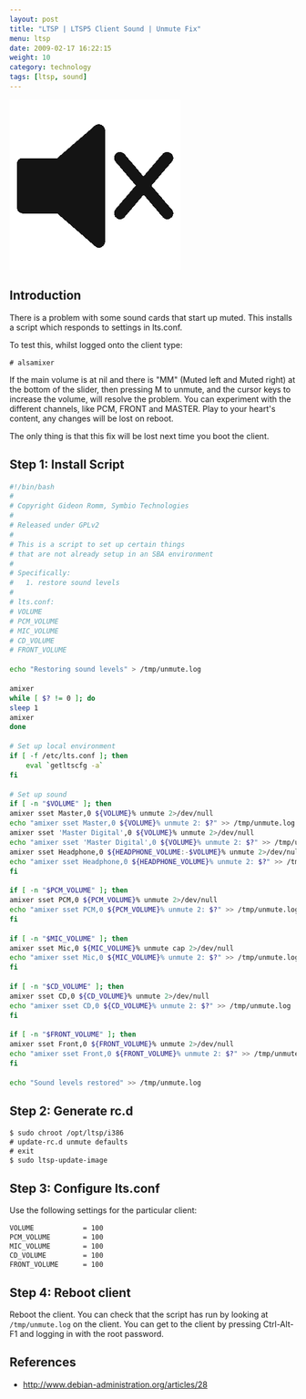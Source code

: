 ```yaml
---
layout: post
title: "LTSP | LTSP5 Client Sound | Unmute Fix"
menu: ltsp
date: 2009-02-17 16:22:15
weight: 10
category: technology
tags: [ltsp, sound]
---
```


<img src="/assets/mute.png" class="image-right" alt="Mute icon">

## Introduction

There is a problem with some sound cards that start up muted.  This installs a script which responds to settings in lts.conf.

To test this, whilst logged onto the client type:

    # alsamixer

<!--more-->

If the main volume is at nil and there is "MM" (Muted left and Muted right) at the bottom of the slider, then pressing M to unmute, and the cursor keys to increase the volume, will resolve the problem.  You can experiment with the different channels, like PCM, FRONT and MASTER.  Play to your heart's content, any changes will be lost on reboot.

The only thing is that this fix will be lost next time you boot the client.

## Step 1: Install Script

```bash
#!/bin/bash
#
# Copyright Gideon Romm, Symbio Technologies
#
# Released under GPLv2
#
# This is a script to set up certain things 
# that are not already setup in an SBA environment
#
# Specifically:
#   1. restore sound levels
#
# lts.conf:
# VOLUME
# PCM_VOLUME
# MIC_VOLUME
# CD_VOLUME
# FRONT_VOLUME

echo "Restoring sound levels" > /tmp/unmute.log

amixer
while [ $? != 0 ]; do
sleep 1
amixer
done

# Set up local environment
if [ -f /etc/lts.conf ]; then
    eval `getltscfg -a`
fi

# Set up sound
if [ -n "$VOLUME" ]; then
amixer sset Master,0 ${VOLUME}% unmute 2>/dev/null
echo "amixer sset Master,0 ${VOLUME}% unmute 2: $?" >> /tmp/unmute.log
amixer sset 'Master Digital',0 ${VOLUME}% unmute 2>/dev/null
echo "amixer sset 'Master Digital',0 ${VOLUME}% unmute 2: $?" >> /tmp/unmute.log
amixer sset Headphone,0 ${HEADPHONE_VOLUME:-$VOLUME}% unmute 2>/dev/null
echo "amixer sset Headphone,0 ${HEADPHONE_VOLUME}% unmute 2: $?" >> /tmp/unmute.log
fi

if [ -n "$PCM_VOLUME" ]; then
amixer sset PCM,0 ${PCM_VOLUME}% unmute 2>/dev/null
echo "amixer sset PCM,0 ${PCM_VOLUME}% unmute 2: $?" >> /tmp/unmute.log
fi

if [ -n "$MIC_VOLUME" ]; then
amixer sset Mic,0 ${MIC_VOLUME}% unmute cap 2>/dev/null
echo "amixer sset Mic,0 ${MIC_VOLUME}% unmute 2: $?" >> /tmp/unmute.log
fi

if [ -n "$CD_VOLUME" ]; then
amixer sset CD,0 ${CD_VOLUME}% unmute 2>/dev/null
echo "amixer sset CD,0 ${CD_VOLUME}% unmute 2: $?" >> /tmp/unmute.log
fi

if [ -n "$FRONT_VOLUME" ]; then
amixer sset Front,0 ${FRONT_VOLUME}% unmute 2>/dev/null
echo "amixer sset Front,0 ${FRONT_VOLUME}% unmute 2: $?" >> /tmp/unmute.log
fi

echo "Sound levels restored" >> /tmp/unmute.log
```

## Step 2: Generate rc.d

    $ sudo chroot /opt/ltsp/i386
    # update-rc.d unmute defaults
    # exit
    $ sudo ltsp-update-image

## Step 3: Configure lts.conf

Use the following settings for the particular client:

    VOLUME            = 100
    PCM_VOLUME        = 100
    MIC_VOLUME        = 100
    CD_VOLUME         = 100
    FRONT_VOLUME      = 100

## Step 4: Reboot client

Reboot the client.  You can check that the script has run by looking at `/tmp/unmute.log` on the client.  You can get to the client by pressing Ctrl-Alt-F1 and logging in with the root password.

## References

   * http://www.debian-administration.org/articles/28
